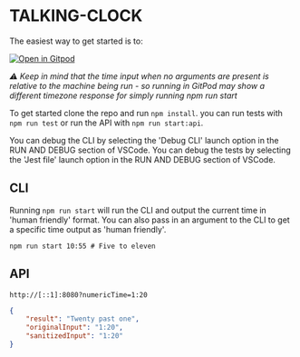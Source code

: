 # TALKING-CLOCK

The easiest way to get started is to:

[![Open in Gitpod](https://gitpod.io/button/open-in-gitpod.svg)](https://tomrandell-talkingclock-kxcfot22qfd.ws-eu61.gitpod.io/)

_:warning: Keep in mind that the time input when no arguments are present is relative to the machine being run - so running in GitPod may show a different timezone response for simply running npm run start_

To get started clone the repo and run `npm install`.
you can run tests with `npm run test` or run the API with `npm run start:api`.

You can debug the CLI by selecting the 'Debug CLI' launch option in the RUN AND DEBUG section of VSCode.
You can debug the tests by selecting the 'Jest file' launch option in the RUN AND DEBUG section of VSCode.

## CLI

Running `npm run start` will run the CLI and output the current time in 'human friendly' format.
You can also pass in an argument to the CLI to get a specific time output as 'human friendly'.

```shell
npm run start 10:55 # Five to eleven
```

## API

``` shell
http://[::1]:8080?numericTime=1:20
```

```json
{
    "result": "Twenty past one",
    "originalInput": "1:20",
    "sanitizedInput": "1:20"
}
```
